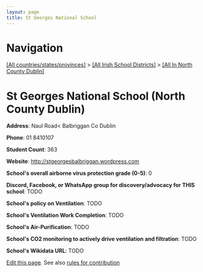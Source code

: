 ```yaml
---
layout: page
title: St Georges National School
---
```

# Navigation

[[All countries/states/provinces]](../../..) > [[All Irish School Districts]](../..) > [[All In North County Dublin]](..)

# St Georges National School (North County Dublin)

**Address**: Naul Road< Balbriggan Co Dublin

**Phone**: 01 8410107

**Student Count**: 363

**Website**: <http://stgeorgesbalbriggan.wordpress.com>

**School's overall airborne virus protection grade (0-5)**: 0

**Discord, Facebook, or WhatsApp group for discovery/advocacy for THIS school**: TODO

**School's policy on Ventilation**: TODO

**School's Ventilation Work Completion**: TODO

**School's Air-Purification**: TODO

**School's CO2 monitoring to actively drive ventilation and filtration**: TODO

**School's Wikidata URL**: TODO


[Edit this page](https://github.com/ventilate-schools/Ireland/edit/main/./Dublin_North_County_Dublin/St_Georges_National_School.md). See also [rules for contribution](../../../contribution-rules/)